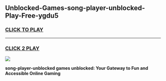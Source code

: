 
## Unblocked-Games-song-player-unblocked-Play-Free-ygdu5
<h3>
<a href="https://premium76.site?title=song-player-unblocked&ref=18A1">CLICK TO PLAY</a></h3>
<hr>

<h3>
<a href="https://premium76.site?title=song-player-unblocked&ref=18A1">CLICK 2 PLAY</a>
  
</h3>

<a href="https://premium76.site?title=song-player-unblocked&ref=18A1"><img src="https://clearcache.store/games.png"></a>


**song-player-unblocked games unblocked: Your Gateway to Fun and Accessible Online Gaming**
